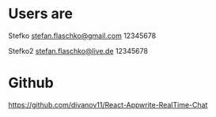 # Users are

Stefko
stefan.flaschko@gmail.com
12345678

Stefko2
stefan.flaschko@live.de
12345678

# Github

https://github.com/divanov11/React-Appwrite-RealTime-Chat

